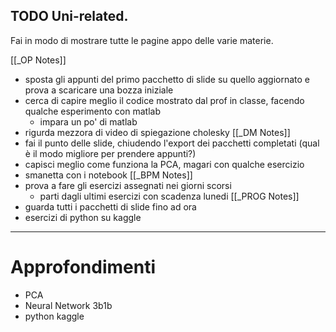 TODO Uni-related.
---
Fai in modo di mostrare tutte le pagine appo delle varie materie.

[[_OP Notes]]
- sposta gli appunti del primo pacchetto di slide su quello aggiornato e prova a scaricare una bozza iniziale
- cerca di capire meglio il codice mostrato dal prof in classe, facendo qualche esperimento con matlab
	- impara un po' di matlab
- rigurda mezzora di video di spiegazione cholesky
[[_DM Notes]]
- fai il punto delle slide, chiudendo l'export dei pacchetti completati (qual è il modo migliore per prendere appunti?)
- capisci meglio come funziona la PCA, magari con qualche esercizio
- smanetta con i notebook
[[_BPM Notes]]
- prova a fare gli esercizi assegnati nei giorni scorsi
	- parti dagli ultimi esercizi con scadenza lunedi
[[_PROG Notes]]
- guarda tutti i pacchetti di slide fino ad ora
- esercizi di python su kaggle

---
# Approfondimenti
- PCA
- Neural Network 3b1b
- python kaggle